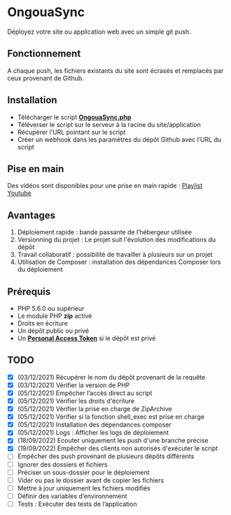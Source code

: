 # OngouaSync
Déployez votre site ou application web avec un simple git push.

## Fonctionnement
A chaque push, les fichiers existants du site sont écrasés et remplacés par ceux provenant de Github.

## Installation
- Télécharger le script [**OngouaSync.php**](https://raw.githubusercontent.com/mendoc/ongoua-sync/main/OngouaSync.php)
- Téléverser le script sur le serveur à la racine du site/application
- Récupérer l’URL pointant sur le script
- Créer un webhook dans les paramètres du dépôt Github avec l’URL du script

## Pise en main
Des vidéos sont disponibles pour une prise en main rapide :
[Playlist Youtube](https://www.youtube.com/watch?v=JC2mT7BLbyg&list=PL7rafFfvik9WRt7sMNCxzJK4fJb8i7D1b)

## Avantages
1. Déploiement rapide : bande passante de l’hébergeur utilisée
2. Versionning du projet : Le projet suit l'évolution des modifications du dépôt
3. Travail collaboratif : possibilité de travailler à plusieurs sur un projet
4. Utilisation de Composer : installation des dépendances Composer lors du déploiement

## Prérequis
- PHP 5.6.0 ou supérieur
- Le module PHP **zip** activé
- Droits en écriture
- Un dépôt public ou privé
- Un [**Personal Access Token**](https://docs.github.com/en/authentication/keeping-your-account-and-data-secure/creating-a-personal-access-token) si le dépôt est privé

## TODO
- [x] (03/12/2021) Récupérer le nom du dépôt provenant de la requête
- [x] (03/12/2021) Vérifier la version de PHP
- [x] (05/12/2021) Empêcher l’accès direct au script
- [x] (05/12/2021) Vérifier les droits d'écriture
- [x] (05/12/2021) Vérifier la prise en charge de ZipArchive
- [x] (05/12/2021) Vérifier si la fonction shell_exec est prise en charge
- [x] (05/12/2021) Installation des dépendances composer
- [x] (05/12/2021) Logs : Afficher les logs de déploiement
- [x] (18/09/2022) Ecouter uniquement les push d'une branche précise
- [x] (19/09/2022) Empêcher des clients non autorisés d'exécuter le script
- [ ] Empêcher des push provenant de plusieurs dépôts différents
- [ ] Ignorer des dossiers et fichiers
- [ ] Préciser un sous-dossier pour le déploiement
- [ ] Vider ou pas le dossier avant de copier les fichiers
- [ ] Mettre à jour uniquement les fichiers modifiés
- [ ] Définir des variables d’environnement
- [ ] Tests : Exécuter des tests de l’application
